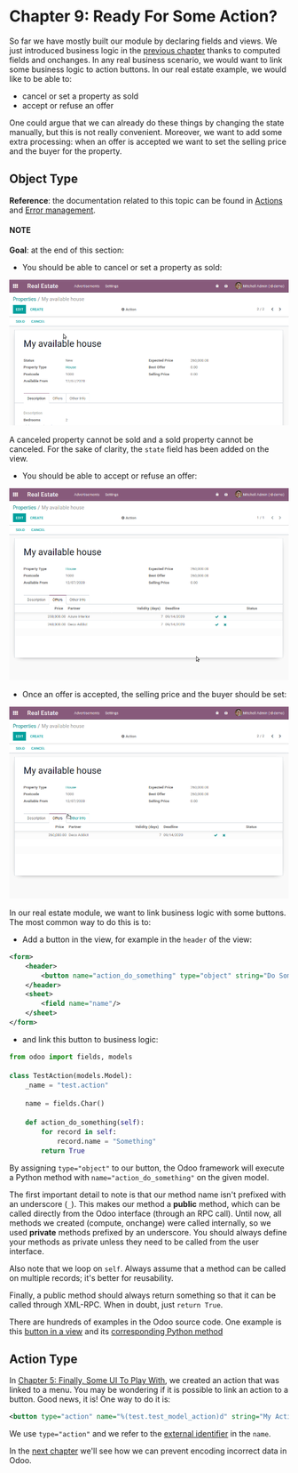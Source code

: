 # Chapter 9: Ready For Some Action?

So far we have mostly built our module by declaring fields and views. We just introduced business
logic in the [previous chapter](08_compute_onchange.md) thanks to
computed fields and onchanges. In any real business scenario, we would want to link some business
logic to action buttons. In our real estate example, we would like to be able to:

- cancel or set a property as sold
- accept or refuse an offer

One could argue that we can already do these things by changing the state manually, but
this is not really convenient. Moreover, we want to add some extra processing: when an offer is
accepted we want to set the selling price and the buyer for the property.

## Object Type

**Reference**: the documentation related to this topic can be found in
[Actions](../../reference/backend/actions.md) and [Error management](../../reference/backend/orm.md#reference-exceptions).

#### NOTE
**Goal**: at the end of this section:

- You should be able to cancel or set a property as sold:

![Cancel and set to sold](../../../_images/property.gif)

A canceled property cannot be sold and a sold property cannot be canceled. For the sake of
clarity, the `state` field has been added on the view.

- You should be able to accept or refuse an offer:

![Accept or refuse an offer](../../../_images/offer_01.gif)
- Once an offer is accepted, the selling price and the buyer should be set:

![Accept an offer](../../../_images/offer_02.gif)

In our real estate module, we want to link business logic with some buttons. The most common way to
do this is to:

- Add a button in the view, for example in the `header` of the view:

```xml
<form>
    <header>
        <button name="action_do_something" type="object" string="Do Something"/>
    </header>
    <sheet>
        <field name="name"/>
    </sheet>
</form>
```

- and link this button to business logic:

```python
from odoo import fields, models

class TestAction(models.Model):
    _name = "test.action"

    name = fields.Char()

    def action_do_something(self):
        for record in self:
            record.name = "Something"
        return True
```

By assigning `type="object"` to our button, the Odoo framework will execute a Python method
with `name="action_do_something"` on the given model.

The first important detail to note is that our method name isn't prefixed with an underscore
(`_`). This makes our method a **public** method, which can be called directly from the Odoo
interface (through an RPC call). Until now, all methods we created (compute, onchange) were called
internally, so we used **private** methods prefixed by an underscore. You should always define your
methods as private unless they need to be called from the user interface.

Also note that we loop on `self`. Always assume that a method can be called on multiple records; it's
better for reusability.

Finally, a public method should always return something so that it can be called through XML-RPC.
When in doubt, just `return True`.

There are hundreds of examples in the Odoo source code. One example is this
[button in a view](https://github.com/odoo/odoo/blob/cd9af815ba591935cda367d33a1d090f248dd18d/addons/crm/views/crm_lead_views.xml#L9-L11)
and its
[corresponding Python method](https://github.com/odoo/odoo/blob/cd9af815ba591935cda367d33a1d090f248dd18d/addons/crm/models/crm_lead.py#L746-L760)

## Action Type

In [Chapter 5: Finally, Some UI To Play With](05_firstui.md), we created an action that was linked to a menu. You
may be wondering if it is possible to link an action to a button. Good news, it is! One way to do it
is:

```xml
<button type="action" name="%(test.test_model_action)d" string="My Action"/>
```

We use `type="action"` and we refer to the [external identifier](../../glossary.md#term-external-identifier) in the `name`.

In the [next chapter](10_constraints.md) we'll see how we can prevent
encoding incorrect data in Odoo.
